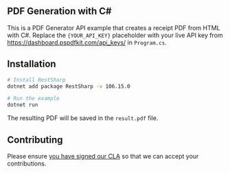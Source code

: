 ## PDF Generation with C#

This is a PDF Generator API example that creates a receipt PDF from HTML with C#. Replace the `{YOUR_API_KEY}` placeholder with your live API key from https://dashboard.pspdfkit.com/api_keys/ in `Program.cs`.

## Installation

```bash
# Install RestSharp
dotnet add package RestSharp -v 106.15.0

# Run the example
dotnet run
```

The resulting PDF will be saved in the `result.pdf` file.


## Contributing

Please ensure
[you have signed our CLA](https://pspdfkit.com/guides/web/current/miscellaneous/contributing/) so that we can
accept your contributions.